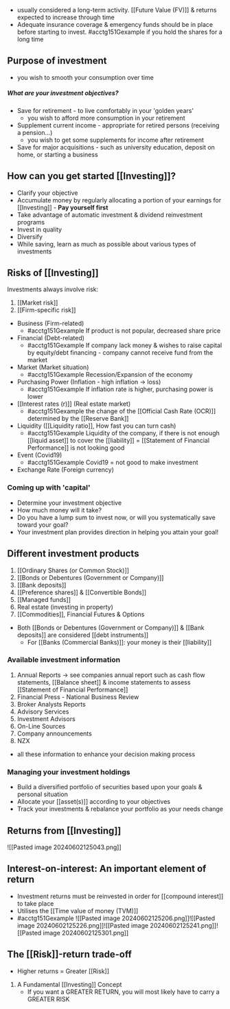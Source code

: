 - usually considered a long-term activity. [[Future Value (FV)]] & returns expected to increase through time
- Adequate insurance coverage & emergency funds should be in place before starting to invest.
#acctg151Gexample if you hold the shares for a long time
## Purpose of investment
- you wish to smooth your consumption over time
##### What are your investment objectives?
- Save for retirement - to live comfortably in your 'golden years'
	- you wish to afford more consumption in your retirement
- Supplement current income - appropriate for retired persons (receiving a pension...)
	- you wish to get some supplements for income after retirement
- Save for major acquisitions - such as university education, deposit on home, or starting a business
## How can you get started [[Investing]]?
- Clarify your objective
- Accumulate money by regularly allocating a portion of your earnings for [[Investing]] - **Pay yourself first**
- Take advantage of automatic investment & dividend reinvestment programs
- Invest in quality
- Diversify
- While saving, learn as much as possible about various types of investments
## Risks of [[Investing]]
Investments always involve risk:
1. [[Market risk]]
2. [[Firm-specific risk]]
- Business (Firm-related)
	- #acctg151Gexample If product is not popular, decreased share price
- Financial (Debt-related)
	- #acctg151Gexample If company lack money & wishes to raise capital by equity/debt financing - company cannot receive fund from the market
- Market (Market situation)
	- #acctg151Gexample Recession/Expansion of the economy
- Purchasing Power (Inflation - high inflation $\rightarrow$ loss)
	- #acctg151Gexample If inflation rate is higher, purchasing power is lower
- [[Interest rates (r)]] (Real estate market)
	- #acctg151Gexample the change of the [[Official Cash Rate (OCR)]] determined by the [[Reserve Bank]]
- Liquidity ([[Liquidity ratio]], How fast you can turn cash)
	- #acctg151Gexample Liquidity of the company, if there is not enough [[liquid asset]] to cover the [[liability]] = [[Statement of Financial Performance]] is not looking good
- Event (Covid19)
	- #acctg151Gexample Covid19 = not good to make investment
- Exchange Rate (Foreign currency)
### Coming up with 'capital'
- Determine your investment objective
- How much money will it take?
- Do you have a lump sum to invest now, or will you systematically save toward your goal?
- Your investment plan provides direction in helping you attain your goal!
## Different investment products
1. [[Ordinary Shares (or Common Stock)]]
2. [[Bonds or Debentures (Government or Company)]]
3. [[Bank deposits]]
4. [[Preference shares]] & [[Convertible Bonds]]
5. [[Managed funds]]
6. Real estate (investing in property)
7. [[Commodities]], Financial Futures & Options
- Both [[Bonds or Debentures (Government or Company)]] & [[Bank deposits]] are considered [[debt instruments]]
	- For [[Banks (Commercial Banks)]]: your money is their [[liability]]
### Available investment information
1. Annual Reports $\rightarrow$ see companies annual report such as cash flow statements, [[Balance sheet]] & income statements to assess [[Statement of Financial Performance]]
2. Financial Press - National Business Review
3. Broker Analysts Reports
4. Advisory Services
5. Investment Advisors
6. On-Line Sources
7. Company announcements
8. NZX
- all these information to enhance your decision making process
### Managing your investment holdings
- Build a diversified portfolio of securities based upon your goals & personal situation
- Allocate your [[asset(s)]] according to your objectives
- Track your investments & rebalance your portfolio as your needs change
## Returns from [[Investing]]
![[Pasted image 20240602125043.png]]
## Interest-on-interest: An important element of return
- Investment returns must be reinvested in order for [[compound interest]] to take place
- Utilises the [[Time value of money (TVM)]]
- #acctg151Gexample ![[Pasted image 20240602125206.png]]![[Pasted image 20240602125226.png]]![[Pasted image 20240602125241.png]]![[Pasted image 20240602125301.png]]
## The [[Risk]]-return trade-off
- Higher returns = Greater [[Risk]]
1. A Fundamental [[Investing]] Concept
	- If you want a GREATER RETURN, you will most likely have to carry a GREATER RISK